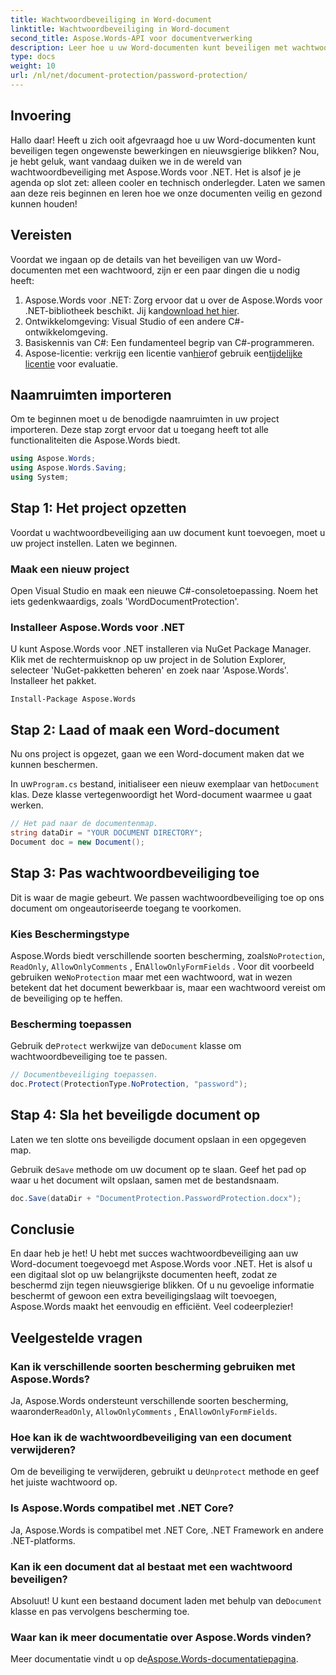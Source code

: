 ```yaml
---
title: Wachtwoordbeveiliging in Word-document
linktitle: Wachtwoordbeveiliging in Word-document
second_title: Aspose.Words-API voor documentverwerking
description: Leer hoe u uw Word-documenten kunt beveiligen met wachtwoordbeveiliging met Aspose.Words voor .NET in deze gedetailleerde stapsgewijze handleiding.
type: docs
weight: 10
url: /nl/net/document-protection/password-protection/
---
```

## Invoering

Hallo daar! Heeft u zich ooit afgevraagd hoe u uw Word-documenten kunt beveiligen tegen ongewenste bewerkingen en nieuwsgierige blikken? Nou, je hebt geluk, want vandaag duiken we in de wereld van wachtwoordbeveiliging met Aspose.Words voor .NET. Het is alsof je je agenda op slot zet: alleen cooler en technisch onderlegder. Laten we samen aan deze reis beginnen en leren hoe we onze documenten veilig en gezond kunnen houden!

## Vereisten

Voordat we ingaan op de details van het beveiligen van uw Word-documenten met een wachtwoord, zijn er een paar dingen die u nodig heeft:

1.  Aspose.Words voor .NET: Zorg ervoor dat u over de Aspose.Words voor .NET-bibliotheek beschikt. Jij kan[download het hier](https://releases.aspose.com/words/net/).
2. Ontwikkelomgeving: Visual Studio of een andere C#-ontwikkelomgeving.
3. Basiskennis van C#: Een fundamenteel begrip van C#-programmeren.
4.  Aspose-licentie: verkrijg een licentie van[hier](https://purchase.aspose.com/buy)of gebruik een[tijdelijke licentie](https://purchase.aspose.com/temporary-license/) voor evaluatie.

## Naamruimten importeren

Om te beginnen moet u de benodigde naamruimten in uw project importeren. Deze stap zorgt ervoor dat u toegang heeft tot alle functionaliteiten die Aspose.Words biedt.

```csharp
using Aspose.Words;
using Aspose.Words.Saving;
using System;
```

## Stap 1: Het project opzetten

Voordat u wachtwoordbeveiliging aan uw document kunt toevoegen, moet u uw project instellen. Laten we beginnen.

### Maak een nieuw project

Open Visual Studio en maak een nieuwe C#-consoletoepassing. Noem het iets gedenkwaardigs, zoals 'WordDocumentProtection'.

### Installeer Aspose.Words voor .NET

U kunt Aspose.Words voor .NET installeren via NuGet Package Manager. Klik met de rechtermuisknop op uw project in de Solution Explorer, selecteer 'NuGet-pakketten beheren' en zoek naar 'Aspose.Words'. Installeer het pakket.

```shell
Install-Package Aspose.Words
```

## Stap 2: Laad of maak een Word-document

Nu ons project is opgezet, gaan we een Word-document maken dat we kunnen beschermen.

 In uw`Program.cs` bestand, initialiseer een nieuw exemplaar van het`Document` klas. Deze klasse vertegenwoordigt het Word-document waarmee u gaat werken.

```csharp
// Het pad naar de documentenmap.
string dataDir = "YOUR DOCUMENT DIRECTORY";
Document doc = new Document();
```

## Stap 3: Pas wachtwoordbeveiliging toe

Dit is waar de magie gebeurt. We passen wachtwoordbeveiliging toe op ons document om ongeautoriseerde toegang te voorkomen.

### Kies Beschermingstype

 Aspose.Words biedt verschillende soorten bescherming, zoals`NoProtection`, `ReadOnly`, `AllowOnlyComments` , En`AllowOnlyFormFields` . Voor dit voorbeeld gebruiken we`NoProtection` maar met een wachtwoord, wat in wezen betekent dat het document bewerkbaar is, maar een wachtwoord vereist om de beveiliging op te heffen.

### Bescherming toepassen

 Gebruik de`Protect` werkwijze van de`Document` klasse om wachtwoordbeveiliging toe te passen. 

```csharp
// Documentbeveiliging toepassen.
doc.Protect(ProtectionType.NoProtection, "password");
```

## Stap 4: Sla het beveiligde document op

Laten we ten slotte ons beveiligde document opslaan in een opgegeven map.


 Gebruik de`Save` methode om uw document op te slaan. Geef het pad op waar u het document wilt opslaan, samen met de bestandsnaam.

```csharp
doc.Save(dataDir + "DocumentProtection.PasswordProtection.docx");
```

## Conclusie

En daar heb je het! U hebt met succes wachtwoordbeveiliging aan uw Word-document toegevoegd met Aspose.Words voor .NET. Het is alsof u een digitaal slot op uw belangrijkste documenten heeft, zodat ze beschermd zijn tegen nieuwsgierige blikken. Of u nu gevoelige informatie beschermt of gewoon een extra beveiligingslaag wilt toevoegen, Aspose.Words maakt het eenvoudig en efficiënt. Veel codeerplezier!

## Veelgestelde vragen

### Kan ik verschillende soorten bescherming gebruiken met Aspose.Words?

 Ja, Aspose.Words ondersteunt verschillende soorten bescherming, waaronder`ReadOnly`, `AllowOnlyComments` , En`AllowOnlyFormFields`.

### Hoe kan ik de wachtwoordbeveiliging van een document verwijderen?

 Om de beveiliging te verwijderen, gebruikt u de`Unprotect` methode en geef het juiste wachtwoord op.

### Is Aspose.Words compatibel met .NET Core?

Ja, Aspose.Words is compatibel met .NET Core, .NET Framework en andere .NET-platforms.

### Kan ik een document dat al bestaat met een wachtwoord beveiligen?

 Absoluut! U kunt een bestaand document laden met behulp van de`Document` klasse en pas vervolgens bescherming toe.

### Waar kan ik meer documentatie over Aspose.Words vinden?

Meer documentatie vindt u op de[Aspose.Words-documentatiepagina](https://reference.aspose.com/words/net/).
